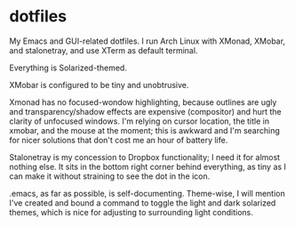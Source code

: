 # dotfiles
My Emacs and GUI-related dotfiles. I run Arch Linux with XMonad, XMobar, and stalonetray, and use XTerm as default terminal.

Everything is Solarized-themed.

XMobar is configured to be tiny and unobtrusive. 

Xmonad has no focused-wondow highlighting, because outlines are ugly and transparency/shadow effects are expensive (compositor) and hurt the clarity of unfocused windows. I'm relying on cursor location, the title in xmobar, and the mouse at the moment; this is awkward and I'm searching for nicer solutions that don't cost me an hour of battery life.

Stalonetray is my concession to Dropbox functionality; I need it for almost nothing else. It sits in the bottom right corner behind everything, as tiny as I can make it without straining to see the dot in the icon.

.emacs, as far as possible, is self-documenting. Theme-wise, I will mention I've created and bound a command to toggle the light and dark solarized themes, which is nice for adjusting to surrounding light conditions.
